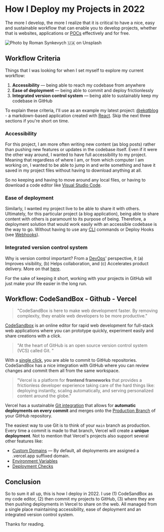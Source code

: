 # How I Deploy my Projects in 2022

The more I develop, the more I realize that it is critical to have a nice, easy and sustainable workflow that can enable you to develop projects, whether that is websites, applications or [POCs](https://en.wikipedia.org/wiki/Proof_of_concept) effectively and for free.

![Photo by Roman Synkevych 🇺🇦 on Unsplash](https://images.unsplash.com/photo-1618401471353-b98afee0b2eb?ixlib=rb-1.2.1&ixid=MnwxMjA3fDB8MHxwaG90by1wYWdlfHx8fGVufDB8fHx8&auto=format&fit=crop&w=1488&q=80)

## Workflow Criteria

Things that I was looking for when I set myself to explore my current workflow:

1. **Accessibility** — being able to reach my codebase from anywhere
2. **Ease of deployment** — being able to commit and deploy frictionlessly
3. **Integrated version control system** — being able to sustainably keep my codebase in GitHub

To explain these criteria, I'll use as an example my latest project: [@ekqtblog](https://ekqt-blog.vercel.app/#) - a markdown-based application created with [React](https://reactjs.org/). Skip the next three sections if you're short on time.

### Accessibility

For this project, I am more often writing new content (as blog posts) rather than pushing new features or updates in the codebase itself. Even if it were the other way around, I wanted to have full accessibility to my project. Meaning that regardless of where I am, or from which computer I am working on, I wanted to be able to jump in and write something and have it saved in my project files without having to download anything at all.

So no keeping and having to move around any local files, or having to download a code editor like [Visual Studio Code](https://code.visualstudio.com/).

### Ease of deployment

Similarly, I wanted my project live to be able to share it with others. Ultimately, for this particular project (a blog application), being able to share content with others is paramount to its purpose of being. Therefore, a deployment solution that would work easily with an accessible codebase is the way to go. Without having to use any [CLI](https://en.wikipedia.org/wiki/Command-line_interface) commands or Deploy Hooks (see [Webhooks](https://en.wikipedia.org/wiki/Webhook)).

### Integrated version control system

Why is version control important? From a [DevOps](https://www.atlassian.com/devops/what-is-devops)' perspective, it (a) Improves visibility, (b) Helps collaboration, and (c) Accelerates product delivery. More on that [here](https://www.atlassian.com/git/tutorials/what-is-version-control#benefits-of-version-control).

For the sake of keeping it short, working with your projects in GitHub will just make your life easier in the long run.

## Workflow: CodeSandBox - Github - Vercel

> "CodeSandBox is here to make web development faster. By removing complexity, they enable web developers to be more productive."

[CodeSandbox](https://codesandbox.io/docs/) is an online editor for rapid web development for full-stack web applications where you can prototype quickly, experiment easily and share creations with a click.

> "At the heart of GitHub is an open source version control system (VCS) called Git. "

With a [single click](https://codesandbox.io/docs/git), you are able to commit to GitHub repositories. CodeSandBox has a nice integration with GitHub where you can review changes and commit them all from the same workspace.

> "Vercel is a platform for **frontend frameworks** that provides a frictionless developer experience taking care of the hard things like: deploying instantly, scaling automatically, and serving personalized content around the globe."

Vercel has a sustainable [Git integration](https://vercel.com/docs/concepts/git) that allows for **automatic deployments on every commit** and merges onto the [Production Branch](https://vercel.com/docs/concepts/git#:~:text=merges%20onto%20the-,Production%20Branch,-of%20your%20GitHub) of your GitHub repository.

The easiest way to use Git is to think of your `main` branch as production. Every time a commit is made to that branch, Vercel will create a **unique deployment**. Not to mention that Vercel's projects also support several other features like:

- [Custom Domains](https://vercel.com/docs/concepts/projects/custom-domains) — By default, all deployments are assigned a .vercel.app suffixed domain.
- [Environment Variables](https://vercel.com/docs/concepts/projects/environment-variables)
- [Deployment Checks](https://vercel.com/docs/concepts/deployments/checks)

## Conclusion

So to sum it all up, this is how I deploy in 2022. I use (1) CodeSandBox as my code editor, (2) then commit my projects to GitHub, (3) where they are then pushing deployments in Vercel to share on the web. All managed from a single place maintaining accessibility, ease of deployment and an integrated version control system.

Thanks for reading.
